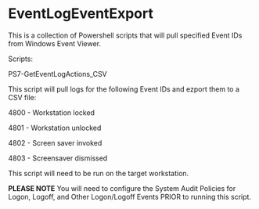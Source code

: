 # EventLogEventExport
This is a collection of Powershell scripts that will pull specified Event IDs from Windows Event Viewer.

Scripts:

PS7-GetEventLogActions_CSV

  This script will pull logs for the following Event IDs and ezport them to a CSV file:
  
  4800 - Workstation locked
    
  4801 - Workstation unlocked
    
  4802 - Screen saver invoked
    
  4803 - Screensaver dismissed
    
  This script will need to be run on the target workstation.
  
  **PLEASE NOTE** You will need to configure the System Audit Policies for Logon, Logoff, and Other Logon/Logoff Events PRIOR to running this script.
